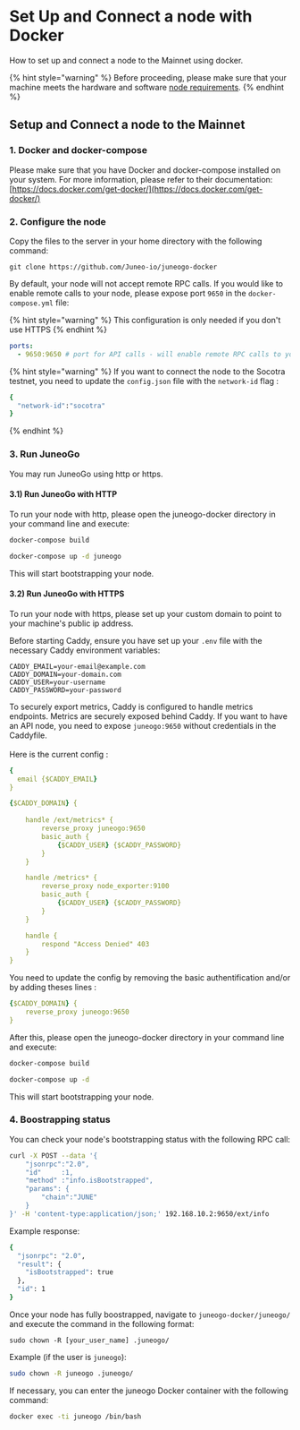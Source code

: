 # Set Up and Connect a node with Docker

How to set up and connect a node to the Mainnet using docker.

{% hint style="warning" %}
Before proceeding, please make sure that your machine meets the hardware and software [node requirements](node-requirements.md).
{% endhint %}

## Setup and Connect a node to the Mainnet[​](https://docs.avax.network/nodes/build/run-avalanche-node-manually#run-an-avalanche-node) <a href="#run-an-avalanche-node" id="run-an-avalanche-node"></a>

### 1. Docker and docker-compose <a href="#user-content-1-docker-and-docker-compose" id="user-content-1-docker-and-docker-compose"></a>

Please make sure that you have Docker and docker-compose installed on your system. For more information, please refer to their documentation: [https://docs.docker.com/get-docker/](https://docs.docker.com/get-docker/)

### 2. Configure the node <a href="#user-content-2-configure-the-node" id="user-content-2-configure-the-node"></a>

Copy the files to the server in your home directory with the following command:

```
git clone https://github.com/Juneo-io/juneogo-docker
```

By default, your node will not accept remote RPC calls. If you would like to enable remote calls to your node, please expose port `9650` in the `docker-compose.yml` file:

{% hint style="warning" %}
This configuration is only needed if you don't use HTTPS
{% endhint %}

```yaml
ports:
  - 9650:9650 # port for API calls - will enable remote RPC calls to your node (mandatory for Supernet/ Blockchain deployers)
```

{% hint style="warning" %}
If you want to connect the node to the Socotra testnet, you need to update the `config.json` file with the `network-id` flag :&#x20;

```bash
{
  "network-id":"socotra"
}
```
{% endhint %}

### 3. Run JuneoGo <a href="#user-content-3-run-juneogo" id="user-content-3-run-juneogo"></a>

You may run JuneoGo using http or https.

#### 3.1) Run JuneoGo with HTTP <a href="#user-content-31-run-juneogo-with-http" id="user-content-31-run-juneogo-with-http"></a>

To run your node with http, please open the juneogo-docker directory in your command line and execute:

```bash
docker-compose build

docker-compose up -d juneogo
```

This will start bootstrapping your node.

#### 3.2) Run JuneoGo with HTTPS <a href="#user-content-32-run-juneogo-with-https" id="user-content-32-run-juneogo-with-https"></a>

To run your node with https, please set up your custom domain to point to your machine's public ip address.

Before starting Caddy, ensure you have set up your `.env` file with the necessary Caddy environment variables:

```
CADDY_EMAIL=your-email@example.com
CADDY_DOMAIN=your-domain.com
CADDY_USER=your-username
CADDY_PASSWORD=your-password
```

To securely export metrics, Caddy is configured to handle metrics endpoints. Metrics are securely exposed behind Caddy. If you want to have an API node, you need to expose `juneogo:9650` without credentials in the Caddyfile.\
\
Here is the current config :&#x20;

```yaml
{
  email {$CADDY_EMAIL}
}

{$CADDY_DOMAIN} {
    
    handle /ext/metrics* {
        reverse_proxy juneogo:9650
        basic_auth {
            {$CADDY_USER} {$CADDY_PASSWORD}
        }
    }

    handle /metrics* {
        reverse_proxy node_exporter:9100
        basic_auth {
            {$CADDY_USER} {$CADDY_PASSWORD}
        }
    }

    handle {
        respond "Access Denied" 403
    }
}


```

You need to update the config by removing the basic authentification and/or by adding theses lines :

```yaml
{$CADDY_DOMAIN} {
    reverse_proxy juneogo:9650
}
```

After this, please open the juneogo-docker directory in your command line and execute:

```bash
docker-compose build

docker-compose up -d
```

This will start bootstrapping your node.

### 4. Boostrapping status <a href="#user-content-4-boostrapping-status" id="user-content-4-boostrapping-status"></a>

You can check your node's bootstrapping status with the following RPC call:

```bash
curl -X POST --data '{
    "jsonrpc":"2.0",
    "id"     :1,
    "method" :"info.isBootstrapped",
    "params": {
        "chain":"JUNE"
    }
}' -H 'content-type:application/json;' 192.168.10.2:9650/ext/info
```

Example response:

```bash
{
  "jsonrpc": "2.0",
  "result": {
    "isBootstrapped": true
  },
  "id": 1
}
```

Once your node has fully boostrapped, navigate to `juneogo-docker/juneogo/` and execute the command in the following format:

```
sudo chown -R [your_user_name] .juneogo/
```

Example (if the user is `juneogo`):

```bash
sudo chown -R juneogo .juneogo/
```

If necessary, you can enter the juneogo Docker container with the following command:

```bash
docker exec -ti juneogo /bin/bash
```
